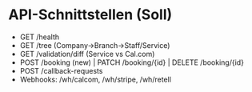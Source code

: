# API-Schnittstellen (Soll)
- GET /health
- GET /tree (Company→Branch→Staff/Service)
- GET /validation/diff (Service vs Cal.com)
- POST /booking (new) | PATCH /booking/{id} | DELETE /booking/{id}
- POST /callback-requests
- Webhooks: /wh/calcom, /wh/stripe, /wh/retell
